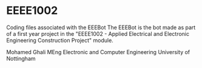 # EEEE1002
Coding files associated with the EEEBot
The EEEBot is the bot made as part of a first year project in the "EEEE1002 - Applied Electrical and Electronic Engineering Construction Project" module.

Mohamed Ghali
MEng Electronic and Computer Engineering
University of Nottingham